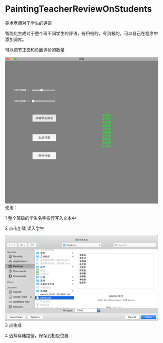 # PaintingTeacherReviewOnStudents
美术老师对于学生的评语

智能化生成对于整个班不同学生的评语，有积极的，有消极的，可以自己在程序中添加词库。

可以调节正面和负面评价的数量  

![如图](https://github.com/leesymbol/PaintingTeacherReviewOnStudents/blob/master/QQ20191221-181613%402x.png)
使用：  

1 整个班级的学生名字按行写入文本中  

2 点击加载 读入学生  

![如图](https://github.com/leesymbol/PaintingTeacherReviewOnStudents/blob/master/QQ20191221-181643%402x.png)
3 点生成  

4 选择存储路径，保存到相应位置  


